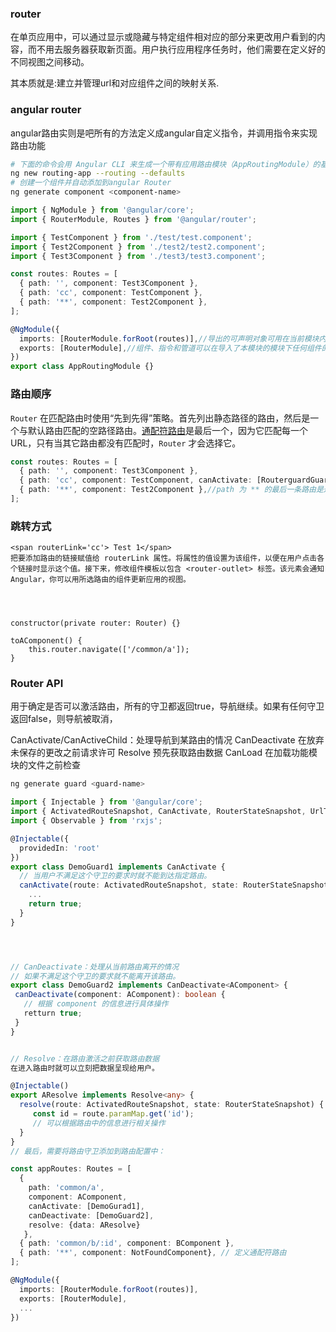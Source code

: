 ### router

在单页应用中，可以通过显示或隐藏与特定组件相对应的部分来更改用户看到的内容，而不用去服务器获取新页面。用户执行应用程序任务时，他们需要在定义好的不同视图之间移动。

其本质就是:建立并管理url和对应组件之间的映射关系.


### angular router
angular路由实则是吧所有的方法定义成angular自定义指令，并调用指令来实现路由功能

```sh
# 下面的命令会用 Angular CLI 来生成一个带有应用路由模块（AppRoutingModule）的基本 Angular 应用，它是一个 NgModule，可用来配置路由。下面的例子中应用的名字是 routing-app
ng new routing-app --routing --defaults
# 创建一个组件并自动添加到angular Router
ng generate component <component-name>

```
```ts
import { NgModule } from '@angular/core';
import { RouterModule, Routes } from '@angular/router';

import { TestComponent } from './test/test.component';
import { Test2Component } from './test2/test2.component';
import { Test3Component } from './test3/test3.component';

const routes: Routes = [
  { path: '', component: Test3Component },
  { path: 'cc', component: TestComponent },
  { path: '**', component: Test2Component },
];

@NgModule({
  imports: [RouterModule.forRoot(routes)],//导出的可声明对象可用在当前模块内的模板中。
  exports: [RouterModule],//组件、指令和管道可以在导入了本模块的模块下任何组件的模板中使用。 导出的这些可声明对象就是该模块的公共 API。
})
export class AppRoutingModule {}
```
### 路由顺序

 `Router` 在匹配路由时使用“先到先得”策略。首先列出静态路径的路由，然后是一个与默认路由匹配的空路径路由。[通配符路由](https://angular.cn/guide/router#setting-up-wildcard-routes)是最后一个，因为它匹配每一个 URL，只有当其它路由都没有匹配时，`Router` 才会选择它。

```ts
const routes: Routes = [
  { path: '', component: Test3Component },
  { path: 'cc', component: TestComponent, canActivate: [RouterguardGuard] },//路由守卫
  { path: '**', component: Test2Component },//path 为 ** 的最后一条路由是通配符路由。如果请求的 URL 与前面列出的路径不匹配，路由器会选择这个路由
];
```

### 跳转方式 
```
<span routerLink='cc'> Test 1</span>
把要添加路由的链接赋值给 routerLink 属性。将属性的值设置为该组件，以便在用户点击各个链接时显示这个值。接下来，修改组件模板以包含 <router-outlet> 标签。该元素会通知 Angular，你可以用所选路由的组件更新应用的视图。




constructor(private router: Router) {}

toAComponent() {
    this.router.navigate(['/common/a']);
}
```


### Router API

用于确定是否可以激活路由，所有的守卫都返回true，导航继续。如果有任何守卫返回false，则导航被取消，

CanActivate/CanActiveChild：处理导航到某路由的情况
CanDeactivate			在放弃未保存的更改之前请求许可
Resolve						预先获取路由数据
CanLoad					 在加载功能模块的文件之前检查

```sh
ng generate guard <guard-name>
```

```ts
import { Injectable } from '@angular/core';
import { ActivatedRouteSnapshot, CanActivate, RouterStateSnapshot, UrlTree } from '@angular/router';
import { Observable } from 'rxjs';

@Injectable({
  providedIn: 'root'
})
export class DemoGuard1 implements CanActivate {
  // 当用户不满足这个守卫的要求时就不能到达指定路由。
  canActivate(route: ActivatedRouteSnapshot, state: RouterStateSnapshot): boolean {
    ...
    return true;
  }
}




// CanDeactivate：处理从当前路由离开的情况
// 如果不满足这个守卫的要求就不能离开该路由。
export class DemoGuard2 implements CanDeactivate<AComponent> {
 canDeactivate(component: AComponent): boolean {
   // 根据 component 的信息进行具体操作
   retturn true;
 }
}


// Resolve：在路由激活之前获取路由数据
在进入路由时就可以立刻把数据呈现给用户。

@Injectable()
export AResolve implements Resolve<any> {
  resolve(route: ActivatedRouteSnapshot, state: RouterStateSnapshot) {
     const id = route.paramMap.get('id');
     // 可以根据路由中的信息进行相关操作
  }
}
// 最后，需要将路由守卫添加到路由配置中：

const appRoutes: Routes = [
  { 
    path: 'common/a', 
    component: AComponent,
    canActivate: [DemoGurad1],
    canDeactivate: [DemoGuard2],
    resolve: {data: AResolve}
   },
  { path: 'common/b/:id', component: BComponent },
  { path: '**', component: NotFoundComponent}, // 定义通配符路由
];

@NgModule({
  imports: [RouterModule.forRoot(routes)],
  exports: [RouterModule],
  ...
})
```











































<!-- 
### Hash模式

vue-router默认使用Hash模式.使用url的hash来模拟一个完整的url.`此时url变化时,浏览器是不会重新加载的.`Hash(即#)是url的锚点,代表的是网页中的一个位置,仅仅改变#后面部分,浏览器只会滚动对应的位置,而不会重新加载页面.`#仅仅只是对浏览器进行指导,而对服务端是完全没有作用的!它不会被包括在http请求中,故也不会重新加载页面.`同时**hash发生变化时,url都会被浏览器记录下来,这样你就可以使用浏览器的后退了.**

<font color=red>总而言之:Hash模式就是通过改变#后面的值,实现浏览器渲染指定的组件.</font>

### History模式

如果你不喜欢hash这种#样式.可以使用history模式.这种模式利用了HTML5 History新增的**pushState()和replaceState()方法.** 除了之前的back,forward,go方法,这两个新方法可以应用在浏览器历史记录的增加替换功能上.使用History模式,通过历史记录修改url,但它不会立即向后端发送请求. **`注意点:`** 虽然History模式可以丢掉不美观的#,也可以正常的前进后退,但是刷新f5后,此时浏览器就会访问服务器,在没有后台支持的情况下,此时就会得到一个404!官方文档给出的描述是:"不过这种模式要玩好,还需要后台配置支持.因为我们的应用是单个客户端应用,如果后台没有正确的配置,当用户直接访问时,就会返回404.所以呢,你要在服务端增加一个覆盖所有情况的的候选资源;如果url匹配不到任何静态资源,则应该返回同一个index.html页面."

<font color=red>总而言之:History模式就是通过pushState()方法来对浏览器的浏览记录进行修改,来达到不用请求后端来渲染的效果.不过建议,实际项目还是使用history模式.</font>
 -->






